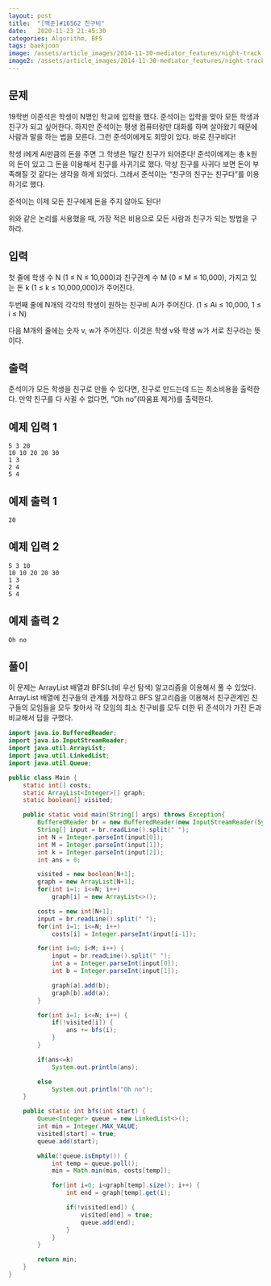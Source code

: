 ```yaml
---
layout: post
title:  "[백준]#16562 친구비"
date:   2020-11-23 21:45:30
categories: Algorithm, BFS
tags: baekjoon
image: /assets/article_images/2014-11-30-mediator_features/night-track.JPG
image2: /assets/article_images/2014-11-30-mediator_features/night-track-mobile.JPG
---
```


문제
--------------------

19학번 이준석은 학생이 N명인 학교에 입학을 했다. 준석이는 입학을 맞아 모든 학생과 친구가 되고 싶어한다. 하지만 준석이는 평생 컴퓨터랑만 대화를 하며 살아왔기 때문에 사람과 말을 하는 법을 모른다. 그런 준석이에게도 희망이 있다. 바로 친구비다!

학생 i에게 Ai만큼의 돈을 주면 그 학생은 1달간 친구가 되어준다! 준석이에게는 총 k원의 돈이 있고 그 돈을 이용해서 친구를 사귀기로 했다. 막상 친구를 사귀다 보면 돈이 부족해질 것 같다는 생각을 하게 되었다. 그래서 준석이는 “친구의 친구는 친구다”를 이용하기로 했다.

준석이는 이제 모든 친구에게 돈을 주지 않아도 된다!

위와 같은 논리를 사용했을 때, 가장 적은 비용으로 모든 사람과 친구가 되는 방법을 구하라.

입력
---------------------------

첫 줄에 학생 수 N (1 ≤ N ≤ 10,000)과 친구관계 수 M (0 ≤ M ≤ 10,000), 가지고 있는 돈 k (1 ≤ k ≤ 10,000,000)가 주어진다.

두번째 줄에 N개의 각각의 학생이 원하는 친구비 Ai가 주어진다. (1 ≤ Ai ≤ 10,000, 1 ≤ i ≤ N)

다음 M개의 줄에는 숫자 v, w가 주어진다. 이것은 학생 v와 학생 w가 서로 친구라는 뜻이다.

출력
----------------

준석이가 모든 학생을 친구로 만들 수 있다면, 친구로 만드는데 드는 최소비용을 출력한다. 만약 친구를 다 사귈 수 없다면, “Oh no”(따옴표 제거)를 출력한다.

예제 입력 1 
----------------------

```
5 3 20
10 10 20 20 30
1 3
2 4
5 4
```

예제 출력 1 
------------------------

```
20
```

예제 입력 2
----------------------

```
5 3 10
10 10 20 20 30
1 3
2 4
5 4
```

예제 출력 2
------------------------

```
Oh no
```

풀이
--------------------------

이 문제는 ArrayList 배열과 BFS(너비 우선 탐색) 알고리즘을 이용해서 풀 수 있었다. ArrayList 배열에 친구들의 관계를 저장하고 BFS 알고리즘을 이용해서 친구관계인 친구들의 모임들을 모두 찾아서 각 모임의 최소 친구비를 모두 더한 뒤 준석이가 가진 돈과 비교해서 답을 구했다.

```java
import java.io.BufferedReader;
import java.io.InputStreamReader;
import java.util.ArrayList;
import java.util.LinkedList;
import java.util.Queue;

public class Main {
    static int[] costs;
    static ArrayList<Integer>[] graph;
    static boolean[] visited;

    public static void main(String[] args) throws Exception{
        BufferedReader br = new BufferedReader(new InputStreamReader(System.in));
        String[] input = br.readLine().split(" ");
        int N = Integer.parseInt(input[0]);
        int M = Integer.parseInt(input[1]);
        int k = Integer.parseInt(input[2]);
        int ans = 0;

        visited = new boolean[N+1];
        graph = new ArrayList[N+1];
        for(int i=1; i<=N; i++)
            graph[i] = new ArrayList<>();

        costs = new int[N+1];
        input = br.readLine().split(" ");
        for(int i=1; i<=N; i++)
            costs[i] = Integer.parseInt(input[i-1]);

        for(int i=0; i<M; i++) {
            input = br.readLine().split(" ");
            int a = Integer.parseInt(input[0]);
            int b = Integer.parseInt(input[1]);

            graph[a].add(b);
            graph[b].add(a);
        }

        for(int i=1; i<=N; i++) {
            if(!visited[i]) {
                ans += bfs(i);
            }
        }

        if(ans<=k)
            System.out.println(ans);

        else
            System.out.println("Oh no");
    }

    public static int bfs(int start) {
        Queue<Integer> queue = new LinkedList<>();
        int min = Integer.MAX_VALUE;
        visited[start] = true;
        queue.add(start);

        while(!queue.isEmpty()) {
            int temp = queue.poll();
            min = Math.min(min, costs[temp]);

            for(int i=0; i<graph[temp].size(); i++) {
                int end = graph[temp].get(i);

                if(!visited[end]) {
                    visited[end] = true;
                    queue.add(end);
                }
            }
        }

        return min;
    }
}
```
